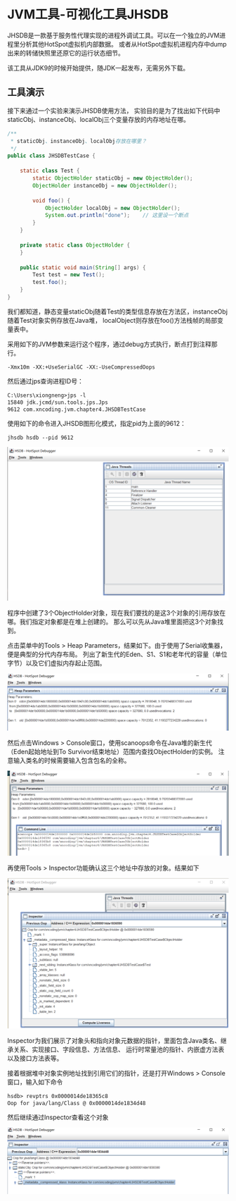 # JVM工具-可视化工具JHSDB

JHSDB是一款基于服务性代理实现的进程外调试工具。可以在一个独立的JVM进程里分析其他HotSpot虚拟机内部数据。
或者从HotSpot虚拟机进程内存中dump出来的转储快照里还原它的运行状态细节。

该工具从JDK9的时候开始提供，随JDK一起发布，无需另外下载。

## 工具演示
接下来通过一个实验来演示JHSDB使用方法，
实验目的是为了找出如下代码中staticObj、instanceObj、localObj三个变量存放的内存地址在哪。

```java
/**
 * staticObj、instanceObj、localObj存放在哪里？
 */
public class JHSDBTestCase {

    static class Test {
        static ObjectHolder staticObj = new ObjectHolder();
        ObjectHolder instanceObj = new ObjectHolder();

        void foo() {
            ObjectHolder localObj = new ObjectHolder();
            System.out.println("done");    // 这里设一个断点
        }
    }

    private static class ObjectHolder {
    }

    public static void main(String[] args) {
        Test test = new Test();
        test.foo();
    }
}
```

我们都知道，静态变量staticObj随着Test的类型信息存放在方法区，instanceObj随着Test对象实例存放在Java堆，
localObject则存放在foo()方法栈帧的局部变量表中。

采用如下的JVM参数来运行这个程序，通过debug方式执行，断点打到注释那行。
```
-Xmx10m -XX:+UseSerialGC -XX:-UseCompressedOops
```

然后通过jps查询进程ID号：
```
C:\Users\xiongneng>jps -l
15840 jdk.jcmd/sun.tools.jps.Jps
9612 com.xncoding.jvm.chapter4.JHSDBTestCase
```

使用如下的命令进入JHSDB图形化模式，指定pid为上面的9612：
```
jhsdb hsdb --pid 9612
```

![img.png](images/img-2021100501.png)

程序中创建了3个ObjectHolder对象，现在我们要找的是这3个对象的引用存放在哪。我们指定对象都是在堆上创建的。
那么可以先从Java堆里面把这3个对象找到。

点击菜单中的Tools > Heap Parameters，结果如下。由于使用了Serial收集器，便是典型的分代内存布局。
列出了新生代的Eden、S1、S1和老年代的容量（单位字节）以及它们虚拟内存起止范围。

![img.png](images/img-2021100502.png)

然后点击Windows > Console窗口，使用scanoops命令在Java堆的新生代（Eden起始地址到To Survivor结束地址）范围内查找ObjectHolder的实例。
注意输入类名的时候需要输入包含包名的全称。

![img.png](images/img-2021100503.png)

再使用Tools > Inspector功能确认这三个地址中存放的对象。结果如下

![img.png](images/img-2021100504.png)

Inspector为我们展示了对象头和指向对象元数据的指针，里面包含Java类名、继承关系、实现接口、字段信息、方法信息、
运行时常量池的指针、内嵌虚方法表以及接口方法表等。

接着根据堆中对象实例地址找到引用它们的指针，还是打开Windows > Console窗口，输入如下命令
```
hsdb> revptrs 0x0000014de18365c8
Oop for java/lang/Class @ 0x0000014de1834d48
```
然后继续通过Inspector查看这个对象

![img.png](images/img-2021100505.png)





